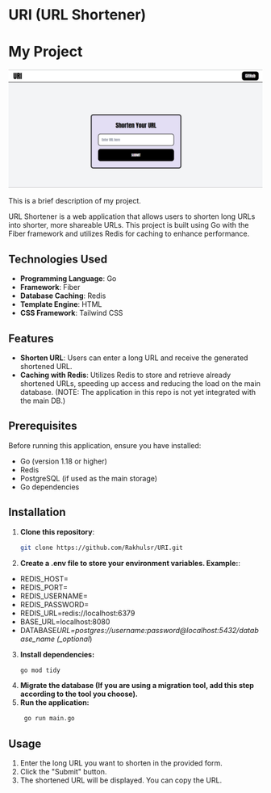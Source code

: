 # URI (URL Shortener)

# My Project

![URI Img](assets/URI.png)

This is a brief description of my project.

URL Shortener is a web application that allows users to shorten long URLs into shorter, more shareable URLs. This project is built using Go with the Fiber framework and utilizes Redis for caching to enhance performance.

## Technologies Used

- **Programming Language**: Go
- **Framework**: Fiber
- **Database Caching**: Redis
- **Template Engine**: HTML
- **CSS Framework**: Tailwind CSS

## Features

- **Shorten URL**: Users can enter a long URL and receive the generated shortened URL.
- **Caching with Redis**: Utilizes Redis to store and retrieve already shortened URLs, speeding up access and reducing the load on the main database.
  (NOTE: The application in this repo is not yet integrated with the main DB.)

## Prerequisites

Before running this application, ensure you have installed:

- Go (version 1.18 or higher)
- Redis
- PostgreSQL (if used as the main storage)
- Go dependencies

## Installation

1. **Clone this repository**:

   ```bash
   git clone https://github.com/Rakhulsr/URI.git

   ```

2. **Create a .env file to store your environment variables. Example:**:

- REDIS_HOST=
- REDIS_PORT=
- REDIS_USERNAME=
- REDIS_PASSWORD=
- REDIS_URL=redis://localhost:6379
- BASE_URL=localhost:8080
- DATABASE*URL=postgres://username:password@localhost:5432/database_name (\_optional*)

3. **Install dependencies:**
   ```bash
   go mod tidy
   ```
4. **Migrate the database (If you are using a migration tool, add this step according to the tool you choose).**
5. **Run the application:**
   ```bash
    go run main.go
   ```

## Usage

1. Enter the long URL you want to shorten in the provided form.
2. Click the "Submit" button.
3. The shortened URL will be displayed. You can copy the URL.
